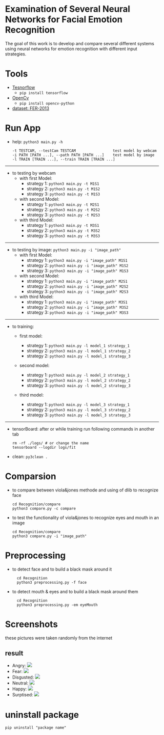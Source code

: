 # Examination of Several Neural Networks for Facial Emotion Recognition
The goal of this work is to develop and compare several different systems using neural networks for emotion recognition with different input strategies.


# Tools
* [Tesnorflow](https://www.tensorflow.org/)  
  * ``` pip install tensorflow ``` 
* [OpenCv](https://docs.opencv.org/3.4/index.html)
  * ``` pip install opencv-python ``` 
* [dataset:  FER-2013](https://www.kaggle.com/datasets/msambare/fer2013?select=train)


# Run App
* help: `python3 main.py -h`

      -t TESTCAM, --testCam TESTCAM                 test model by webcam
      -i PATH [PATH ...], --path PATH [PATH ...]    test model by image
      -l TRAIN [TRAIN ...], --train TRAIN [TRAIN ...]

---
* to testing by webcam
  * with first Model:
    * strategy 1: `python3 main.py -t M1S1`
    * strategy 2: `python3 main.py -t M1S2`
    * strategy 3: `python3 main.py -t M1S3`
  * with second Model:
    * strategy 1: `python3 main.py -t M2S1`
    * strategy 2: `python3 main.py -t M2S2`
    * strategy 3: `python3 main.py -t M2S3`
  * with third Model:
    * strategy 1: `python3 main.py -t M3S1`
    * strategy 2: `python3 main.py -t M3S2`
    * strategy 3: `python3 main.py -t M3S3`
---
* to testing by image:  `python3 main.py -i "image_path"`
  * with first Model:
    * strategy 1: `python3 main.py -i "image_path" M1S1`
    * strategy 2: `python3 main.py -i "image_path" M1S2`
    * strategy 3: `python3 main.py -i "image_path" M1S3`
  * with second Model:
    * strategy 1: `python3 main.py -i "image_path" M2S1`
    * strategy 2: `python3 main.py -i "image_path" M2S2`
    * strategy 3: `python3 main.py -i "image_path" M2S3`
  * with third Model:
    * strategy 1: `python3 main.py -i "image_path" M3S1`
    * strategy 2: `python3 main.py -i "image_path" M3S2`
    * strategy 3: `python3 main.py -i "image_path" M3S3`
---
* to training:
  * first model:
    * strategy 1: `python3 main.py -l model_1 strategy_1 `
    * strategy 2: `python3 main.py -l model_1 strategy_2 `
    * strategy 2: `python3 main.py -l model_1 strategy_3 `

  * second model:
    * strategy 1: `python3 main.py -l model_2 strategy_1 `
    * strategy 2: `python3 main.py -l model_2 strategy_2 `
    * strategy 3: `python3 main.py -l model_2 strategy_3 `

  * third model:
    * strategy 1: `python3 main.py -l model_3 strategy_1`
    * strategy 2: `python3 main.py -l model_3 strategy_2`
    * strategy 3: `python3 main.py -l model_3 strategy_3`
---
* tensorBoard: after or while training run following commands in another tab

      rm -rf ./logs/ # or change the name 
      tensorboard --logdir logs/fit

* clean: ``` py3clean . ```

# Comparsion
* to compare between viola&jones methode and using of dlib to recognize face
        
      cd Recognition/compare
      python3 compare.py -c compare
* to test the functionality of viola&jones to recognize eyes and mouth in an image
  
      cd Recognition/compare
      python3 compare.py -i "image_path"

[//]: # (# Implementation)

[//]: # (* just call [*saveImageFromCamera&#40;&#41;*]&#40;Recognition/face/camera.py&#41; in *main.py* from class *Camera*)

[//]: # (* [Load dataset]&#40;Recognition/Emotion/help_functions.py&#41;)

[//]: # (  * **Train**: by calling *load_dataset&#40;"Recognition/archive/train/"&#41;* )

[//]: # (  * **Test**: by calling *load_dataset&#40;"Recognition/archive/test/"&#41;*)

# Preprocessing
* to detect face and to build a black mask around it
  ```
    cd Recognition
    python3 preprocessing.py -f face
  ```

* to detect mouth & eyes and to build a black mask around them
  ```
    cd Recognition
    python3 preprocessing.py -em eyeMouth
  ```

# Screenshots
these pictures were taken randomly from the internet 
## result
* Angry:
![](pictures_for_test/with_Emotion/Screenshot_An.png)
* Fear:
![](pictures_for_test/with_Emotion/Screenshot%20from%202022-12-12%2012-12-44.png)
* Disgusted:
![](pictures_for_test/with_Emotion/Screenshot%20from%202022-12-12%2012-13-09.png)
* Neutral:
![](pictures_for_test/with_Emotion/Screenshot%20from%202022-12-12%2012-14-19.png)
* Happy:
![](pictures_for_test/with_Emotion/Screenshot_Ha.png)
* Surptised:
![](pictures_for_test/with_Emotion/Screenshot_Su%20.png)

    
# uninstall package
```
pip uninstall "package name"

```
